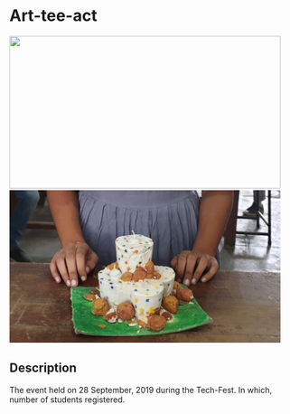 # Art-tee-act

<img src="https://github.com/ACES-GNDEC/UPLOADS/blob/main/1%20(4).jpg" width="480" height="270">  <img src="https://github.com/ACES-GNDEC/UPLOADS/blob/main/1%20(5).jpg" width="480" height="270">



## Description

The event held on 28 September, 2019 during the Tech-Fest. In which, number of students registered.


